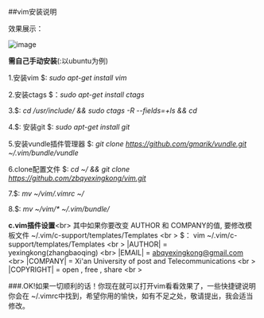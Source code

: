 ##vim安装说明

效果展示：

![image](https://github.com/zbqyexingkong/vim/blob/master/shotimage.PNG)


**需自己手动安装**(:以ubuntu为例)

1.安装vim $: _sudo apt-get install vim_

2.安装ctags $：_sudo apt-get install ctags_
 
3.$: _cd /usr/include/ && sudo ctags -R --fields=+ls && cd_ 

4.$: 安装git $: _sudo apt-get install git_

5.安装vundle插件管理器  $: *git clone https://github.com/gmarik/vundle.git  ~/.vim/bundle/vundle*

6.clone配置文件 $: _cd ~/ && git clone https://github.com/zbqyexingkong/vim.git_

7.$: _mv ~/vim/.vimrc  ~/_

8.$: _mv ~/vim/* ~/.vim/bundle/_


 **c.vim插件设置**<br\>
   其中如果你要改变 AUTHOR 和 COMPANY的值, 要修改模板文件 ~/.vim/c-support/templates/Templates <br \>
   $： vim ~/.vim/c-support/templates/Templates <br \>
  |AUTHOR|    = yexingkong(zhangbaoqing) <br\>
  |EMAIL|     = abqyexingkong@gmail.com <br\>
  |COMPANY|   = Xi'an University of post and Telecommunications <br \>
  |COPYRIGHT| = open , free , share <br \>
   
  ###.OK!如果一切顺利的话！你现在就可以打开vim看看效果了，一些快捷键说明你会在 ~/.vimrc中找到，希望你用的愉快，如有不足之处，敬请提出，我会适当修改。
